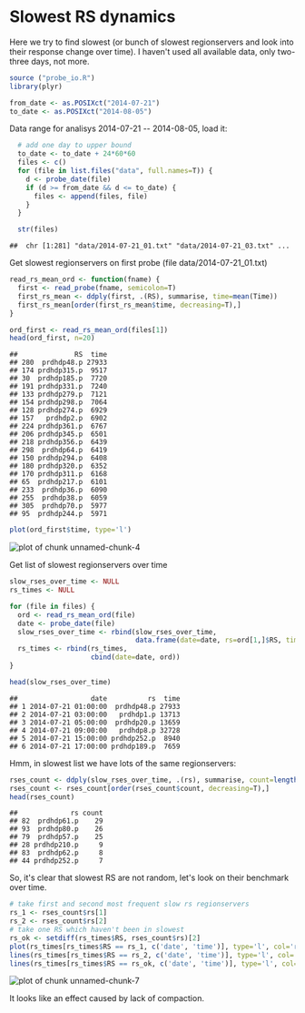 Slowest RS dynamics
========================================================

Here we try to find slowest (or bunch of slowest regionservers and look into their response change over time). I haven't used all available data, only two-three days, not more.


```r
source ("probe_io.R")
library(plyr)
```


```r
from_date <- as.POSIXct("2014-07-21")
to_date <- as.POSIXct("2014-08-05")
```

Data range for analisys 2014-07-21 -- 2014-08-05, load it:

```r
  # add one day to upper bound
  to_date <- to_date + 24*60*60
  files <- c()  
  for (file in list.files("data", full.names=T)) {
    d <- probe_date(file)
    if (d >= from_date && d <= to_date) {
      files <- append(files, file)
    }
  }

  str(files)
```

```
##  chr [1:281] "data/2014-07-21_01.txt" "data/2014-07-21_03.txt" ...
```

Get slowest regionservers on first probe (file data/2014-07-21_01.txt)


```r
read_rs_mean_ord <- function(fname) {
  first <- read_probe(fname, semicolon=T)
  first_rs_mean <- ddply(first, .(RS), summarise, time=mean(Time))
  first_rs_mean[order(first_rs_mean$time, decreasing=T),]
}

ord_first <- read_rs_mean_ord(files[1])
head(ord_first, n=20)
```

```
##              RS  time
## 280  prdhdp48.p 27933
## 174 prdhdp315.p  9517
## 30  prdhdp185.p  7720
## 191 prdhdp331.p  7240
## 133 prdhdp279.p  7121
## 154 prdhdp298.p  7064
## 128 prdhdp274.p  6929
## 157   prdhdp2.p  6902
## 224 prdhdp361.p  6767
## 206 prdhdp345.p  6501
## 218 prdhdp356.p  6439
## 298  prdhdp64.p  6419
## 150 prdhdp294.p  6408
## 180 prdhdp320.p  6352
## 170 prdhdp311.p  6168
## 65  prdhdp217.p  6101
## 233  prdhdp36.p  6090
## 255  prdhdp38.p  6059
## 305  prdhdp70.p  5977
## 95  prdhdp244.p  5971
```

```r
plot(ord_first$time, type='l')
```

![plot of chunk unnamed-chunk-4](figure/unnamed-chunk-4.png) 

Get list of slowest regionservers over time

```r
slow_rses_over_time <- NULL
rs_times <- NULL

for (file in files) {
  ord <- read_rs_mean_ord(file)
  date <- probe_date(file)
  slow_rses_over_time <- rbind(slow_rses_over_time,
                               data.frame(date=date, rs=ord[1,]$RS, time=ord[1,]$time))
  rs_times <- rbind(rs_times,
                    cbind(date=date, ord))
}

head(slow_rses_over_time)
```

```
##                  date          rs  time
## 1 2014-07-21 01:00:00  prdhdp48.p 27933
## 2 2014-07-21 03:00:00   prdhdp1.p 13713
## 3 2014-07-21 05:00:00  prdhdp20.p 13659
## 4 2014-07-21 09:00:00   prdhdp8.p 32728
## 5 2014-07-21 15:00:00 prdhdp252.p  8940
## 6 2014-07-21 17:00:00 prdhdp189.p  7659
```

Hmm, in slowest list we have lots of the same regionservers:

```r
rses_count <- ddply(slow_rses_over_time, .(rs), summarise, count=length(rs))
rses_count <- rses_count[order(rses_count$count, decreasing=T),]
head(rses_count)
```

```
##             rs count
## 82  prdhdp61.p    29
## 93  prdhdp80.p    26
## 79  prdhdp57.p    25
## 28 prdhdp210.p     9
## 83  prdhdp62.p     8
## 44 prdhdp252.p     7
```

So, it's clear that slowest RS are not random, let's look on their benchmark over time.


```r
# take first and second most frequent slow rs regionservers
rs_1 <- rses_count$rs[1]
rs_2 <- rses_count$rs[2]
# take one RS which haven't been in slowest
rs_ok <- setdiff(rs_times$RS, rses_count$rs)[2]
plot(rs_times[rs_times$RS == rs_1, c('date', 'time')], type='l', col='red')
lines(rs_times[rs_times$RS == rs_2, c('date', 'time')], type='l', col='blue')
lines(rs_times[rs_times$RS == rs_ok, c('date', 'time')], type='l', col='black')
```

![plot of chunk unnamed-chunk-7](figure/unnamed-chunk-7.png) 

It looks like an effect caused by lack of compaction.
